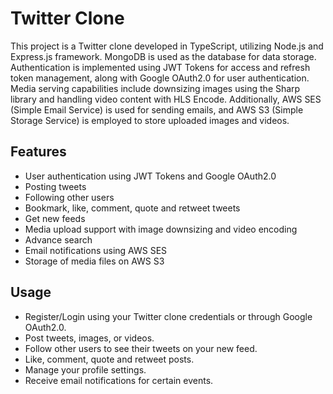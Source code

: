# Twitter Clone

This project is a Twitter clone developed in TypeScript, utilizing Node.js and Express.js framework. MongoDB is used as the database for data storage. Authentication is implemented using JWT Tokens for access and refresh token management, along with Google OAuth2.0 for user authentication. Media serving capabilities include downsizing images using the Sharp library and handling video content with HLS Encode. Additionally, AWS SES (Simple Email Service) is used for sending emails, and AWS S3 (Simple Storage Service) is employed to store uploaded images and videos.

## Features

- User authentication using JWT Tokens and Google OAuth2.0
- Posting tweets
- Following other users
- Bookmark, like, comment, quote and retweet tweets
- Get new feeds
- Media upload support with image downsizing and video encoding
- Advance search
- Email notifications using AWS SES
- Storage of media files on AWS S3

## Usage

- Register/Login using your Twitter clone credentials or through Google OAuth2.0.
- Post tweets, images, or videos.
- Follow other users to see their tweets on your new feed.
- Like, comment, quote and retweet posts.
- Manage your profile settings.
- Receive email notifications for certain events.
